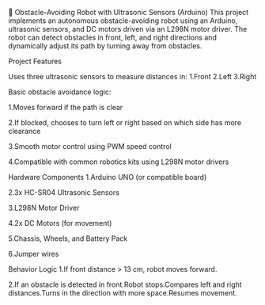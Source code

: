 🤖 Obstacle-Avoiding Robot with Ultrasonic Sensors (Arduino)
This project implements an autonomous obstacle-avoiding robot using an Arduino, ultrasonic sensors, and DC motors driven via an L298N motor driver. The robot can detect obstacles in front, left, and right directions and dynamically adjust its path by turning away from obstacles.

Project Features

Uses three ultrasonic sensors to measure distances in:
1.Front
2.Left
3.Right

Basic obstacle avoidance logic:

1.Moves forward if the path is clear

2.If blocked, chooses to turn left or right based on which side has more clearance

3.Smooth motor control using PWM speed control

4.Compatible with common robotics kits using L298N motor drivers

Hardware Components
1.Arduino UNO (or compatible board)

2.3x HC-SR04 Ultrasonic Sensors

3.L298N Motor Driver

4.2x DC Motors (for movement)

5.Chassis, Wheels, and Battery Pack

6.Jumper wires


Behavior Logic
1.If front distance > 13 cm, robot moves forward.

2.If an obstacle is detected in front.Robot stops.Compares left and right distances.Turns in the direction with more space.Resumes movement.
